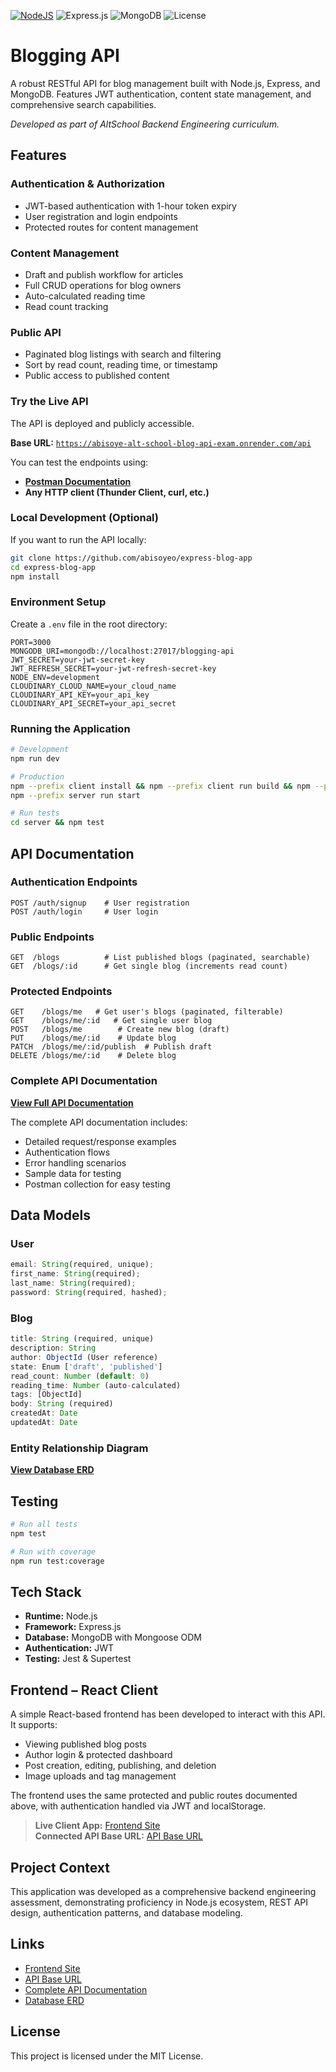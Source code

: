 [![NodeJS](https://img.shields.io/badge/Node.js-6DA55F?logo=node.js&logoColor=white)](#) ![Express.js](https://img.shields.io/badge/Express.js-%23404d59.svg?logo=express&logoColor=%2361DAFB) ![MongoDB](https://img.shields.io/badge/MongoDB-Mongoose-green) ![License](https://img.shields.io/badge/license-MIT-blue)

# Blogging API

A robust RESTful API for blog management built with Node.js, Express, and MongoDB. Features JWT authentication, content state management, and comprehensive search capabilities.

_Developed as part of AltSchool Backend Engineering curriculum._

## Features

### Authentication & Authorization

- JWT-based authentication with 1-hour token expiry
- User registration and login endpoints
- Protected routes for content management

### Content Management

- Draft and publish workflow for articles
- Full CRUD operations for blog owners
- Auto-calculated reading time
- Read count tracking

### Public API

- Paginated blog listings with search and filtering
- Sort by read count, reading time, or timestamp
- Public access to published content

### Try the Live API

The API is deployed and publicly accessible.

**Base URL:** [`https://abisoye-alt-school-blog-api-exam.onrender.com/api`](https://abisoye-alt-school-blog-api-exam.onrender.com/api)

You can test the endpoints using:

- **[Postman Documentation](https://documenter.getpostman.com/view/23219595/2sB2x6mrsi)**
- **Any HTTP client (Thunder Client, curl, etc.)**


### Local Development (Optional)

If you want to run the API locally:

```bash
git clone https://github.com/abisoyeo/express-blog-app
cd express-blog-app
npm install
```

### Environment Setup

Create a `.env` file in the root directory:

```env
PORT=3000
MONGODB_URI=mongodb://localhost:27017/blogging-api
JWT_SECRET=your-jwt-secret-key
JWT_REFRESH_SECRET=your-jwt-refresh-secret-key
NODE_ENV=development
CLOUDINARY_CLOUD_NAME=your_cloud_name
CLOUDINARY_API_KEY=your_api_key
CLOUDINARY_API_SECRET=your_api_secret
```

### Running the Application

```bash
# Development
npm run dev

# Production
npm --prefix client install && npm --prefix client run build && npm --prefix server install
npm --prefix server run start

# Run tests
cd server && npm test
```

## API Documentation

### Authentication Endpoints

```
POST /auth/signup    # User registration
POST /auth/login     # User login
```

### Public Endpoints

```
GET  /blogs          # List published blogs (paginated, searchable)
GET  /blogs/:id      # Get single blog (increments read count)
```

### Protected Endpoints

```
GET    /blogs/me   # Get user's blogs (paginated, filterable)
GET    /blogs/me/:id   # Get single user blog
POST   /blogs/me        # Create new blog (draft)
PUT    /blogs/me/:id    # Update blog
PATCH  /blogs/me/:id/publish  # Publish draft
DELETE /blogs/me/:id    # Delete blog
```

### Complete API Documentation

**[View Full API Documentation](https://documenter.getpostman.com/view/23219595/2sB2x6mrsi)**

The complete API documentation includes:

- Detailed request/response examples
- Authentication flows
- Error handling scenarios
- Sample data for testing
- Postman collection for easy testing

## Data Models

### User

```javascript
email: String(required, unique);
first_name: String(required);
last_name: String(required);
password: String(required, hashed);
```

### Blog

```javascript
title: String (required, unique)
description: String
author: ObjectId (User reference)
state: Enum ['draft', 'published']
read_count: Number (default: 0)
reading_time: Number (auto-calculated)
tags: [ObjectId]
body: String (required)
createdAt: Date
updatedAt: Date
```

### Entity Relationship Diagram

**[View Database ERD](https://drawsql.app/teams/-4258/diagrams/abisoye-blogapierd-exam)**

## Testing

```bash
# Run all tests
npm test

# Run with coverage
npm run test:coverage
```

## Tech Stack

- **Runtime:** Node.js
- **Framework:** Express.js
- **Database:** MongoDB with Mongoose ODM
- **Authentication:** JWT
- **Testing:** Jest & Supertest

## Frontend – React Client

A simple React-based frontend has been developed to interact with this API. It supports:

- Viewing published blog posts
- Author login & protected dashboard
- Post creation, editing, publishing, and deletion
- Image uploads and tag management

The frontend uses the same protected and public routes documented above, with authentication handled via JWT and localStorage.

> **Live Client App:** [Frontend Site](https://abisoye-blog-api-app.pipeops.net)  
> **Connected API Base URL:** [API Base URL](https://abisoye-blog-api-app.pipeops.net/api/)

## Project Context

This application was developed as a comprehensive backend engineering assessment, demonstrating proficiency in Node.js ecosystem, REST API design, authentication patterns, and database modeling.

## Links

- [Frontend Site](https://abisoye-blog-api-app.pipeops.net)
- [API Base URL](https://abisoye-blog-api-app.pipeops.net/api/)
- [Complete API Documentation](https://documenter.getpostman.com/view/23219595/2sB2x6mrsi)
- [Database ERD](https://drawsql.app/teams/-4258/diagrams/abisoye-blogapierd-exam)

## License

This project is licensed under the MIT License.
